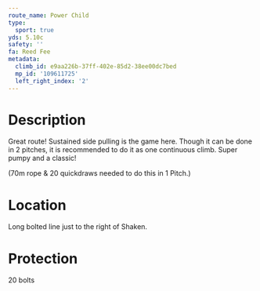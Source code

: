 ```yaml
---
route_name: Power Child
type:
  sport: true
yds: 5.10c
safety: ''
fa: Reed Fee
metadata:
  climb_id: e9aa226b-37ff-402e-85d2-38ee00dc7bed
  mp_id: '109611725'
  left_right_index: '2'
---
```

# Description
Great route! Sustained side pulling is the game here. Though it can be done in 2 pitches, it is recommended to do it as one continuous climb. Super pumpy and a classic!

(70m rope & 20 quickdraws needed to do this in 1 Pitch.)

# Location
Long bolted line just to the right of Shaken.

# Protection
20 bolts
